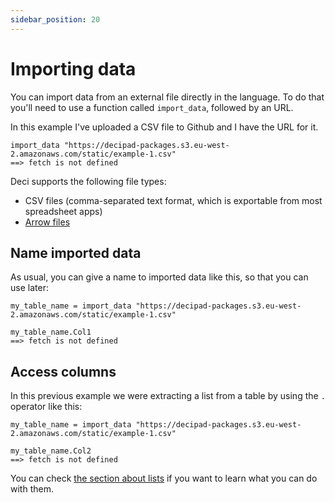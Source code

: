 ```yaml
---
sidebar_position: 20
---
```


# Importing data

You can import data from an external file directly in the language. To do that you'll need to use a function called `import_data`, followed by an URL.

In this example I've uploaded a CSV file to Github and I have the URL for it.

```deci live
import_data "https://decipad-packages.s3.eu-west-2.amazonaws.com/static/example-1.csv"
==> fetch is not defined
```

Deci supports the following file types:

- CSV files (comma-separated text format, which is exportable from most spreadsheet apps)
- [Arrow files](https://arrow.apache.org)

## Name imported data

As usual, you can give a name to imported data like this, so that you can use later:

```deci live
my_table_name = import_data "https://decipad-packages.s3.eu-west-2.amazonaws.com/static/example-1.csv"

my_table_name.Col1
==> fetch is not defined
```

## Access columns

In this previous example we were extracting a list from a table by using the `.` operator like this:

```deci live
my_table_name = import_data "https://decipad-packages.s3.eu-west-2.amazonaws.com/static/example-1.csv"

my_table_name.Col2
==> fetch is not defined
```

You can check [the section about lists](/docs/language/lists) if you want to learn what you can do with them.
